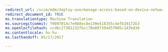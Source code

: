 ```yaml
---
redirect_url: /sccm/mdm/deploy-use/manage-access-based-on-device-network-app-risk
redirect_document_id: TRUE
ms.translationtype: Machine Translation
ms.sourcegitcommit: f9097014c7e988ec8e139e518355c4efb19172b3
ms.openlocfilehash: ccd6c27381232fbcc70e897394d57005c143bd38
ms.contentlocale: hu-hu
ms.lasthandoff: 05/17/2017

---
```


